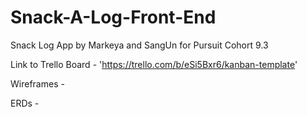 # Snack-A-Log-Front-End

Snack Log App by Markeya and SangUn for Pursuit Cohort 9.3

Link to Trello Board - 'https://trello.com/b/eSi5Bxr6/kanban-template'

Wireframes -

ERDs -

